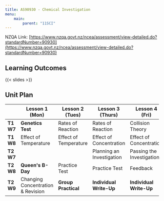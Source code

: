 ```yaml
---
title: AS90930 - Chemical Investigation
menu:
    main:
        parent: "11SCI"
---
```


NZQA Link: [https://www.nzqa.govt.nz/ncea/assessment/view-detailed.do?standardNumber=90930](https://www.nzqa.govt.nz/ncea/assessment/view-detailed.do?standardNumber=90930)

## Learning Outcomes

{{< slides >}}

## Unit Plan

|           | Lesson 1 (Mon)                    | Lesson 2 (Tues)       | Lesson 3 (Thurs)          | Lesson 4 (Fri)            |
|-----------|-----------------------------------|-----------------------|---------------------------|---------------------------|
| __T1 W7__ | __Genetics Test__                 | Rates of Reaction     | Rates of Reaction         | Collision Theory          |
| __T1 W8__ | Effect of Temperature             | Effect of Temperature | Effect of Concentration   | Effect of Concentration   |
| __T2 W7__ |                                   |                       | Planning an Investigation | Passing the Investigation |
| __T2 W8__ | __Queen's B-Day__                 | Practice Test         | Practice Test             | Feedback                  |
| __T2 W9__ | Changing Concentration & Revision | __Group Practical__   | __Individual Write-Up__   | __Individual Write-Up__   |
